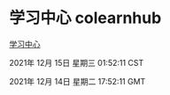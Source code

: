 # 学习中心 colearnhub
[学习中心](http://59.174.25.102:56308/colearnhub/)

2021年 12月 15日 星期三 01:52:11 CST

2021年 12月 14日 星期二 17:52:11 GMT
